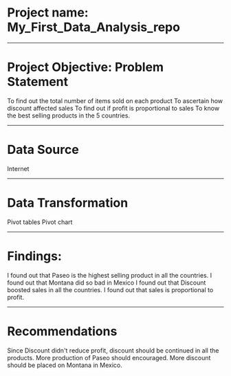 # Project name: My_First_Data_Analysis_repo

------
# Project Objective: Problem Statement
To find out the total number of items sold on each product
To ascertain how discount affected sales
To find out if profit is proportional to sales
To know the best selling products in the 5 countries.



-----
# Data Source
Internet


----
# Data Transformation
Pivot tables
Pivot chart


-----

# Findings:
I found out that Paseo is the highest selling product in all the countries.
I found out that Montana did so bad in Mexico
I found out that Discount boosted sales in all the countries.
I found out that sales is proportional to profit.


-----

# Recommendations
Since Discount didn't reduce profit, discount should be continued in all the products.
More production of Paseo should encouraged.
More discount should be placed on Montana in Mexico.

